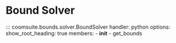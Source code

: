 # Bound Solver

::: coomsuite.bounds.solver.BoundSolver
    handler: python
    options:
        show_root_heading: true
        members:
        - __init__
        - get_bounds
